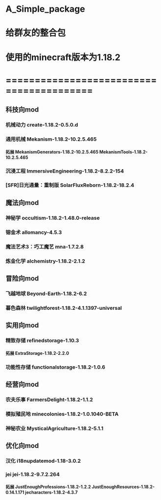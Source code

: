 # A_Simple_package
# 给群友的整合包
# 使用的minecraft版本为1.18.2
# =========================================
## 科技向mod
### 机械动力   create-1.18.2-0.5.0.d
### 通用机械   Mekanism-1.18.2-10.2.5.465
#### 拓展  MekanismGenerators-1.18.2-10.2.5.465  MekanismTools-1.18.2-10.2.5.465
### 沉浸工程   ImmersiveEngineering-1.18.2-8.2.2-154
### [SFR]日光通量：重制版 SolarFluxReborn-1.18.2-18.2.4
## 魔法向mod
### 神秘学   occultism-1.18.2-1.48.0-release
### 镕金术   allomancy-4.5.3
### 魔法艺术3：巧工魔艺   mna-1.7.2.8
### 炼金化学   alchemistry-1.18.2-2.1.2
## 冒险向mod
### 飞越地球   Beyond-Earth-1.18.2-6.2
### 暮色森林   twilightforest-1.18.2-4.1.1397-universal
## 实用向mod
### 精致存储   refinedstorage-1.10.3
#### 拓展 ExtraStorage-1.18.2-2.2.0
### 功能性存储   functionalstorage-1.18.2-1.0.6
## 经营向mod
### 农夫乐事   FarmersDelight-1.18.2-1.1.2
### 模拟殖民地   minecolonies-1.18.2-1.0.1040-BETA
### 神秘农业   MysticalAgriculture-1.18.2-5.1.1
## 优化向mod
### 汉化   i18nupdatemod-1.18-3.0.2
### jei   jei-1.18.2-9.7.2.264
#### 拓展  JustEnoughProfessions-1.18.2-1.2.2  JustEnoughResources-1.18.2-0.14.1.171  jecharacters-1.18.2-4.3.7
